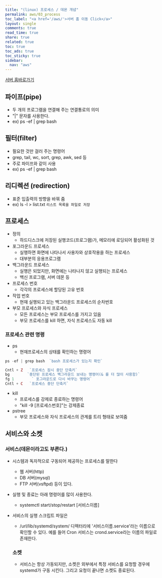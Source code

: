 ```yaml
---
title: "(linux) 프로세스 / 데몬 개념"
permalink: aws/03_process
toc_label: "<a href='/aws/'>서버 홈 이동 Click</a>"
layout: single
comments: true
read_time: true
share: true
related: true
toc: true
toc_ads: true
toc_sticky: true
sidebar:
  nav: "aws"
---
```

[서버 홈바로가기](../aws)

## 파이프(pipe)
- 두 개의 프로그램을 연결해 주는 연결통로의 의미
- "|" 문자를 사용한다.
- ex) ps -ef | grep bash

## 필터(filter)
- 필요한 것만 걸러 주는 명령어
- grep, tail, wc, sort, grep, awk, sed 등
- 주로 파이프와 같이 사용
- ex) ps -ef | grep bash

## 리디렉션 (redirection)
- 표준 입출력의 방향을 바꿔 줌
- ex) ls -l > list.txt          `리스트 목록을 파일로 저장`

## 프로세스
- 정의
  + 하드디스크에 저장된 실행코드(프로그램)가, 메모리에 로딩되어 활성화된 것
- 포그라운드 프로세스
  + 실행하면 화면에 나타나서 사용자와 상호작용을 하는 프로세스
  + 대부분의 응용프로그램
- 백그라운드 프로세스
  + 실행은 되었지만, 화면에는 나타나지 않고 실행되는 프로세스
  + 백신 프로그램, 서버 데몬 등
- 프로세스 번호
  + 각각의 프로세스에 할당된 고유 번호
- 작업 번호
  + 현재 실행되고 있는 백그라운드 프로세스의 순차번호
- 부모 프로세스와 자식 프로세스
  + 모든 프로세스는 부모 프로세스를 가지고 있음
  + 부모 프로세스를 kill 하면, 자식 프로세스도 자동 kill

### 프로세스 관련 명령
- ps
  + 현재프로세스의 상태를 확인하는 명령어

~~~php
ps -ef | grep bash  `bash 프로세스가 있는지 확인`

Cntl + Z   `프로세스 잠시 중단 단축키`
bg        `중단된 프로세스 백그라운드 보내는 명령어(& 를 더 많이 사용함)`
fg 1        ` 포그라운드로 다시 바꾸는 명령어`
Cntl + C   `프로세스 중단 단축키`
~~~

- kill
  + 프로세스를 강제로 종료하는 명령어
  + "kill -9 [프로세스번호]"는 강제종료
- pstree
  + 부모 프로세스와 자식 프로세스의 관계를 트리 형태로 보여줌

## 서비스와 소켓
### 서비스(데몬이라고도 부른다.)
- 시스템과 독자적으로 구동되어 제공하는 프로세스를 말한다
  + 웹 서버(http)
  + DB 서버(mysql)
  + FTP 서버(vsftpd) 등이 있다.
- 실행 및 종료는 아래 명령어를 많이 사용한다. 
  + systemctl start/stop/restart [서비스이름]
- 서비스의 실행 스크립트 파일은 
  + /url/lib/systemd/system/ 디렉터리에 '서비스이름.service'라는 이름으로 확인할 수 있다. 예를 들어 Cron 서비스는 crond.service라는 이름의 파일로 존재한다.

  ### 소켓
  - 서비스는 항상 가동되지만, 소켓은 외부에서 특정 서비스를 요청할 경우에 systemd가 구동 시킨다. 그리고 요청이 끝나면 소켓도 종료된다.